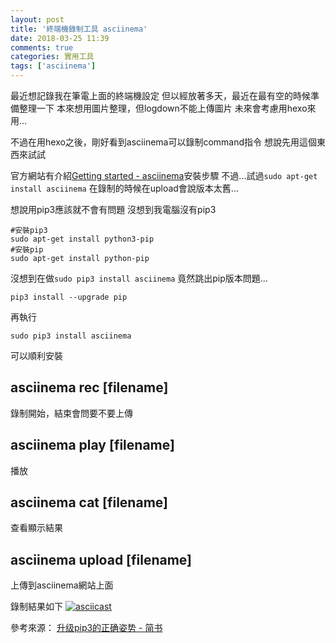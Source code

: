 ```yaml
---
layout: post
title: '終端機錄制工具 asciinema'
date: 2018-03-25 11:39
comments: true
categories: 實用工具
tags: ['asciinema']
---
```

最近想記錄我在筆電上面的終端機設定
但以經放著多天，最近在最有空的時候準備整理一下
本來想用圖片整理，但logdown不能上傳圖片
未來會考慮用hexo來用...

不過在用hexo之後，剛好看到asciinema可以錄制command指令
想說先用這個東西來試試

<!--more-->

官方網站有介紹[Getting started - asciinema](https://asciinema.org/docs/getting-started)安裝步驟
不過...試過`sudo apt-get install asciinema`
在錄制的時候在upload會說版本太舊...

想說用pip3應該就不會有問題
沒想到我電腦沒有pip3
```
#安裝pip3
sudo apt-get install python3-pip
#安裝pip
sudo apt-get install python-pip
```

沒想到在做`sudo pip3 install asciinema`
竟然跳出pip版本問題...
```
pip3 install --upgrade pip
```

再執行
```
sudo pip3 install asciinema
```
可以順利安裝

## asciinema rec [filename]
錄制開始，結束會問要不要上傳
## asciinema play [filename]
播放
##  asciinema cat [filename]
查看顯示結果
## asciinema  upload  [filename]
上傳到asciinema網站上面

錄制結果如下
[![asciicast](https://asciinema.org/a/kLj4j7cwjwsUnrIvTM3GZ9VtC.png)](https://asciinema.org/a/kLj4j7cwjwsUnrIvTM3GZ9VtC)

參考來源：
[升级pip3的正确姿势 - 简书](https://www.jianshu.com/p/34235f5d484a)